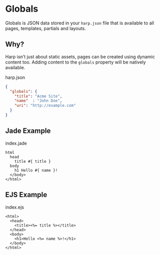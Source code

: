 # Globals

Globals is JSON data stored in your `harp.json` file that is available to all pages, templates, partials and layouts.

## Why?

Harp isn’t just about static assets, pages can be created using dynamic content too. Adding content to the `globals` property will be natively available.

<!--

## Globals, before Harp v0.9.0

As of Harp v0.9.0, using global variables has been simplified. You can check which version of Harp you are running with `harp -V`. If it is not `0.9.0` or higher, please upgrade using `sudo npm upgrade -g harp`. Now, instead of referencing `globals.title`, simply reference `title`, as in the following example:

-->

harp.json

```json
{
  "globals": {
    "title": "Acme Site",
    "name"  : "John Doe",
    "uri": "http://example.com"
  }
}
```

## Jade Example

index.jade

```jade
html
  head
    title #{ title }
  body
    h1 Hello #{ name }!
  </body>
</html>
```

## EJS Example

index.ejs

```ejs
<html>
  <head>
    <title><%= title %></title>
  </head>
  <body>
    <h1>Hello <%= name %>!</h1>
  </body>
</html>
```
